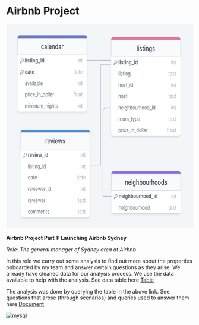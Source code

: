 <h1> Airbnb Project</h1>

<img src="./Airbnb_sydney_data_tables.png" alt="Airbnb_sydney_data_tables" width="550" height="550"/>

**Airbnb Project Part 1: Launching Airbnb Sydney**

*Role: The general manager of Sydney area at Airbnb*

In this role we carry out some analysis to find out more about the properties onboarded by my team and answer certain questions as they arise.
We already have cleaned data for our analysis process. We use the data available to help with the analysis. See data table here [Table](https://github.com/LJ-Luka/LJ-Luka.github.io/blob/main/Airbnb_sydney_data_tables.png)

The analysis was done by querying the table in the above link. See questions that arose (through scenarios) and queries used to answer them here [Document](https://github.com/LJ-Luka/LJ-Luka.github.io/blob/main/Airbnb_Sydney_Project)


<img src="https://cdn.jsdelivr.net/gh/devicons/devicon/icons/mysql/mysql-plain-wordmark.svg" alt="mysql" width="40" height="40"/>